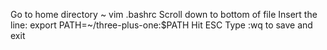 Go to home directory ~
vim .bashrc
Scroll down to bottom of file
Insert the line:
export PATH=~/three-plus-one:$PATH
Hit ESC
Type :wq to save and exit